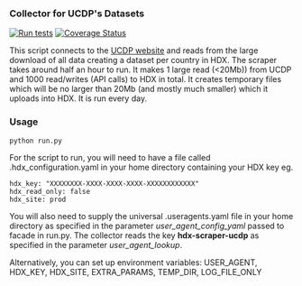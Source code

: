 ### Collector for UCDP's Datasets
[![Run tests](https://github.com/OCHA-DAP/hdx-scraper-ucdp/actions/workflows/run-python-tests.yaml/badge.svg)](https://github.com/OCHA-DAP/hdx-scraper-ucdp/actions/workflows/run-python-tests.yaml)
[![Coverage Status](https://coveralls.io/repos/github/OCHA-DAP/hdx-scraper-ucdp/badge.svg?branch=main&ts=1)](https://coveralls.io/github/OCHA-DAP/hdx-scraper-ucdp?branch=main)

This script connects to the [UCDP website](https://ucdp.uu.se/) and reads from the large download of all data creating a dataset per country in HDX. The scraper takes around half an hour to run. It makes 1 large read (<20Mb)) from UCDP and 1000 read/writes (API calls) to HDX in total. It creates temporary files which will be no larger than 20Mb (and mostly much smaller) which it uploads into HDX. It is run every day. 


### Usage

    python run.py

For the script to run, you will need to have a file called .hdx_configuration.yaml in your home directory containing your HDX key eg.

    hdx_key: "XXXXXXXX-XXXX-XXXX-XXXX-XXXXXXXXXXXX"
    hdx_read_only: false
    hdx_site: prod
    
 You will also need to supply the universal .useragents.yaml file in your home directory as specified in the parameter *user_agent_config_yaml* passed to facade in run.py. The collector reads the key **hdx-scraper-ucdp** as specified in the parameter *user_agent_lookup*.
 
 Alternatively, you can set up environment variables: USER_AGENT, HDX_KEY, HDX_SITE, EXTRA_PARAMS, TEMP_DIR, LOG_FILE_ONLY